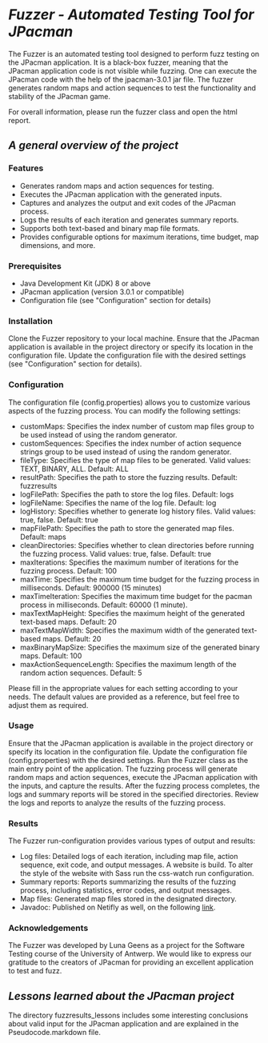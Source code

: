 # *Fuzzer - Automated Testing Tool for JPacman*

The Fuzzer is an automated testing tool designed to perform fuzz testing on the JPacman application.
It is a black-box fuzzer, meaning that the JPacman application code is not visible while fuzzing.
One can execute the JPacman code with the help of the jpacman-3.0.1 jar file.
The fuzzer generates random maps and action sequences to test the functionality and stability of the JPacman game.

For overall information, please run the fuzzer class and open the html report.

## *A general overview of the project*

### Features

- Generates random maps and action sequences for testing.
- Executes the JPacman application with the generated inputs.
- Captures and analyzes the output and exit codes of the JPacman process.
- Logs the results of each iteration and generates summary reports.
- Supports both text-based and binary map file formats.
- Provides configurable options for maximum iterations, time budget, map dimensions, and more.

### Prerequisites
- Java Development Kit (JDK) 8 or above 
- JPacman application (version 3.0.1 or compatible) 
- Configuration file (see "Configuration" section for details)

### Installation
Clone the Fuzzer repository to your local machine.
Ensure that the JPacman application is available in the project directory or specify its location in the configuration file.
Update the configuration file with the desired settings (see "Configuration" section for details).

### Configuration
The configuration file (config.properties) allows you to customize various aspects of the fuzzing process. You can modify the following settings:

- customMaps: Specifies the index number of custom map files group to be used instead of using the random generator.
- customSequences: Specifies the index number of action sequence strings group to be used instead of using the random generator. 
- fileType: Specifies the type of map files to be generated. Valid values: TEXT, BINARY, ALL. Default: ALL
- resultPath: Specifies the path to store the fuzzing results. Default: fuzzresults
- logFilePath: Specifies the path to store the log files. Default: logs
- logFileName: Specifies the name of the log file. Default: log
- logHistory: Specifies whether to generate log history files. Valid values: true, false. Default: true
- mapFilePath: Specifies the path to store the generated map files. Default: maps
- cleanDirectories: Specifies whether to clean directories before running the fuzzing process. Valid values: true, false. Default: true
- maxIterations: Specifies the maximum number of iterations for the fuzzing process. Default: 100
- maxTime: Specifies the maximum time budget for the fuzzing process in milliseconds. Default: 900000 (15 minutes)
- maxTimeIteration: Specifies the maximum time budget for the pacman process in milliseconds. Default: 60000 (1 minute).
- maxTextMapHeight: Specifies the maximum height of the generated text-based maps. Default: 20
- maxTextMapWidth: Specifies the maximum width of the generated text-based maps. Default: 20
- maxBinaryMapSize: Specifies the maximum size of the generated binary maps. Default: 100
- maxActionSequenceLength: Specifies the maximum length of the random action sequences. Default: 5

Please fill in the appropriate values for each setting according to your needs. The default values are provided as a reference, 
but feel free to adjust them as required.

### Usage
Ensure that the JPacman application is available in the project directory or specify its location in the configuration file.
Update the configuration file (config.properties) with the desired settings.
Run the Fuzzer class as the main entry point of the application.
The fuzzing process will generate random maps and action sequences, execute the JPacman application with the inputs, 
and capture the results.
After the fuzzing process completes, the logs and summary reports will be stored in the specified directories.
Review the logs and reports to analyze the results of the fuzzing process.

### Results
The Fuzzer run-configuration provides various types of output and results:

- Log files: Detailed logs of each iteration, including map file, action sequence, exit code, and output messages. A website is build. To alter the style of the website with Sass run the css-watch run configuration.
- Summary reports: Reports summarizing the results of the fuzzing process, including statistics, error codes, and output messages.
- Map files: Generated map files stored in the designated directory.
- Javadoc: Published on Netifly as well, on the following [link](https://jpacmanfuzzsite.netlify.app/). 

### Acknowledgements
The Fuzzer was developed by Luna Geens as a project for the Software Testing course of the University of Antwerp.
We would like to express our gratitude to the creators of JPacman for providing an excellent application to test and fuzz.

## *Lessons learned about the JPacman project*
The directory fuzzresults_lessons includes some interesting conclusions about valid input for the JPacman application and are explained in the Pseudocode.markdown file.




